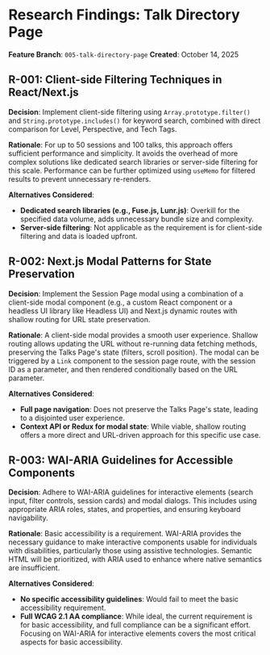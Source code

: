 # Research Findings: Talk Directory Page

**Feature Branch**: `005-talk-directory-page`
**Created**: October 14, 2025

## R-001: Client-side Filtering Techniques in React/Next.js

**Decision**: Implement client-side filtering using `Array.prototype.filter()` and `String.prototype.includes()` for keyword search, combined with direct comparison for Level, Perspective, and Tech Tags.

**Rationale**: For up to 50 sessions and 100 talks, this approach offers sufficient performance and simplicity. It avoids the overhead of more complex solutions like dedicated search libraries or server-side filtering for this scale. Performance can be further optimized using `useMemo` for filtered results to prevent unnecessary re-renders.

**Alternatives Considered**:

- **Dedicated search libraries (e.g., Fuse.js, Lunr.js)**: Overkill for the specified data volume, adds unnecessary bundle size and complexity.
- **Server-side filtering**: Not applicable as the requirement is for client-side filtering and data is loaded upfront.

## R-002: Next.js Modal Patterns for State Preservation

**Decision**: Implement the Session Page modal using a combination of a client-side modal component (e.g., a custom React component or a headless UI library like Headless UI) and Next.js dynamic routes with shallow routing for URL state preservation.

**Rationale**: A client-side modal provides a smooth user experience. Shallow routing allows updating the URL without re-running data fetching methods, preserving the Talks Page's state (filters, scroll position). The modal can be triggered by a `Link` component to the session page route, with the session ID as a parameter, and then rendered conditionally based on the URL parameter.

**Alternatives Considered**:

- **Full page navigation**: Does not preserve the Talks Page's state, leading to a disjointed user experience.
- **Context API or Redux for modal state**: While viable, shallow routing offers a more direct and URL-driven approach for this specific use case.

## R-003: WAI-ARIA Guidelines for Accessible Components

**Decision**: Adhere to WAI-ARIA guidelines for interactive elements (search input, filter controls, session cards) and modal dialogs. This includes using appropriate ARIA roles, states, and properties, and ensuring keyboard navigability.

**Rationale**: Basic accessibility is a requirement. WAI-ARIA provides the necessary guidance to make interactive components usable for individuals with disabilities, particularly those using assistive technologies. Semantic HTML will be prioritized, with ARIA used to enhance where native semantics are insufficient.

**Alternatives Considered**:

- **No specific accessibility guidelines**: Would fail to meet the basic accessibility requirement.
- **Full WCAG 2.1 AA compliance**: While ideal, the current requirement is for basic accessibility, and full compliance can be a significant effort. Focusing on WAI-ARIA for interactive elements covers the most critical aspects for basic accessibility.
